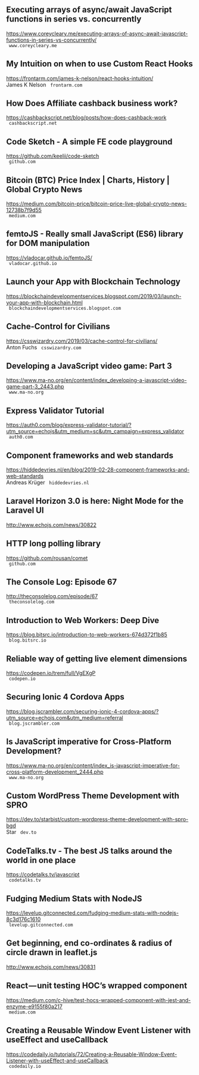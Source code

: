 ## Executing arrays of async/await JavaScript functions in series vs. concurrently  
https://www.coreycleary.me/executing-arrays-of-async-await-javascript-functions-in-series-vs-concurrently/  
 ` www.coreycleary.me`
  

## My Intuition on when to use Custom React Hooks  
https://frontarm.com/james-k-nelson/react-hooks-intuition/  
James K Nelson ` frontarm.com`
  

## How Does Affiliate cashback business work?  
https://cashbackscript.net/blog/posts/how-does-cashback-work  
 ` cashbackscript.net`
  

## Code Sketch - A simple FE code playground  
https://github.com/keelii/code-sketch  
 ` github.com`
  

## Bitcoin (BTC) Price Index | Charts, History | Global Crypto News  
https://medium.com/bitcoin-price/bitcoin-price-live-global-crypto-news-12738b7f9d55  
 ` medium.com`
  

## femtoJS - Really small JavaScript (ES6) library for DOM manipulation  
https://vladocar.github.io/femtoJS/  
 ` vladocar.github.io`
  

## Launch your App with Blockchain Technology  
https://blockchaindevelopmentservices.blogspot.com/2019/03/launch-your-app-with-blockchain.html  
 ` blockchaindevelopmentservices.blogspot.com`
  

## Cache-Control for Civilians  
https://csswizardry.com/2019/03/cache-control-for-civilians/  
Anton Fuchs ` csswizardry.com`
  

## Developing a JavaScript video game: Part 3  
https://www.ma-no.org/en/content/index_developing-a-javascript-video-game-part-3_2443.php  
 ` www.ma-no.org`
  

## Express Validator Tutorial  
https://auth0.com/blog/express-validator-tutorial/?utm_source=echojs&utm_medium=sc&utm_campaign=express_validator  
 ` auth0.com`
  

## Component frameworks and web standards  
https://hiddedevries.nl/en/blog/2019-02-28-component-frameworks-and-web-standards  
Andreas Krüger ` hiddedevries.nl`
  

## Laravel Horizon 3.0 is here: Night Mode for the Laravel UI  
http://www.echojs.com/news/30822  
 
  

## HTTP long polling library  
https://github.com/rousan/comet  
 ` github.com`
  

## The Console Log: Episode 67  
http://theconsolelog.com/episode/67  
 ` theconsolelog.com`
  

## Introduction to Web Workers: Deep Dive  
https://blog.bitsrc.io/introduction-to-web-workers-674d372f1b85  
 ` blog.bitsrc.io`
  

## Reliable way of getting live element dimensions  
https://codepen.io/trem/full/VgEXgP  
 ` codepen.io`
  

## Securing Ionic 4 Cordova Apps  
https://blog.jscrambler.com/securing-ionic-4-cordova-apps/?utm_source=echojs.com&utm_medium=referral  
 ` blog.jscrambler.com`
  

## Is JavaScript imperative for Cross-Platform Development?  
https://www.ma-no.org/en/content/index_is-javascript-imperative-for-cross-platform-development_2444.php  
 ` www.ma-no.org`
  

## Custom WordPress Theme Development with SPRO  
https://dev.to/starbist/custom-wordpress-theme-development-with-spro-bgd  
Star ` dev.to`
  

## CodeTalks.tv - The best JS talks around the world in one place  
https://codetalks.tv/javascript  
 ` codetalks.tv`
  

## Fudging Medium Stats with NodeJS  
https://levelup.gitconnected.com/fudging-medium-stats-with-nodejs-8c3d176c1610  
 ` levelup.gitconnected.com`
  

## Get beginning, end co-ordinates & radius of circle drawn in leaflet.js  
http://www.echojs.com/news/30831  
 
  

## React — unit testing HOC’s wrapped component  
https://medium.com/c-hive/test-hocs-wrapped-component-with-jest-and-enzyme-e9155f80a217  
 ` medium.com`
  

## Creating a Reusable Window Event Listener with useEffect and useCallback  
https://codedaily.io/tutorials/72/Creating-a-Reusable-Window-Event-Listener-with-useEffect-and-useCallback  
 ` codedaily.io`
  

